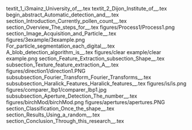 textit_1_i3mainz_University_of__.tex
textit_2_Dijon_Institute_of__.tex
begin_abstract_Automatic_detection_and__.tex
section_Introduction_Currently_pollen_count__.tex
section_Overview_The_steps_for__.tex
figures/Process1/Process1.png
section_Image_Acquisition_and_Particle__.tex
figures/3example/3example.png
For_particle_segmentation_each_digital__.tex
A_blob_detection_algorithm_is__.tex
figures/clear example/clear example.png
section_Feature_Extraction_subsection_Shape__.tex
subsection_Texture_feature_extraction_A__.tex
figures/direction1/direction1.PNG
subsubsection_Fourier_Transform_Fourier_Transforms__.tex
subsubsection_Haralick_Features_Haralick_features__.tex
figures/is/is.png
figures/comparer_lbp1/comparer_lbp1.jpg
subsubsection_Aperture_Detection_The_number__.tex
figures/birchMod/birchMod.png
figures/apertures/apertures.PNG
section_Classification_Once_the_shape__.tex
section_Results_Using_a_random__.tex
section_Conclusion_Through_this_research__.tex
  
  
  
  